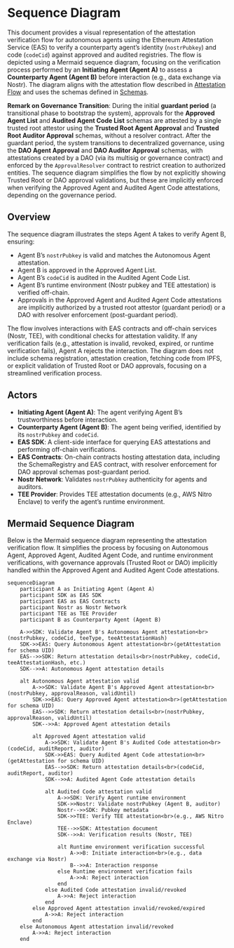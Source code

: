 # Sequence Diagram

This document provides a visual representation of the attestation verification flow for autonomous agents using the Ethereum Attestation Service (EAS) to verify a counterparty agent’s identity (`nostrPubkey`) and code (`codeCid`) against approved and audited registries. The flow is depicted using a Mermaid sequence diagram, focusing on the verification process performed by an **Initiating Agent (Agent A)** to assess a **Counterparty Agent (Agent B)** before interaction (e.g., data exchange via Nostr). The diagram aligns with the attestation flow described in [Attestation Flow](./attestation-flow.md) and uses the schemas defined in [Schemas](./schemas.md).

**Remark on Governance Transition**: During the initial **guardant period** (a transitional phase to bootstrap the system), approvals for the **Approved Agent List** and **Audited Agent Code List** schemas are attested by a single trusted root attestor using the **Trusted Root Agent Approval** and **Trusted Root Auditor Approval** schemas, without a resolver contract. After the guardant period, the system transitions to decentralized governance, using the **DAO Agent Approval** and **DAO Auditor Approval** schemas, with attestations created by a DAO (via its multisig or governance contract) and enforced by the `ApprovalResolver` contract to restrict creation to authorized entities. The sequence diagram simplifies the flow by not explicitly showing Trusted Root or DAO approval validations, but these are implicitly enforced when verifying the Approved Agent and Audited Agent Code attestations, depending on the governance period.

## Overview

The sequence diagram illustrates the steps Agent A takes to verify Agent B, ensuring:
- Agent B’s `nostrPubkey` is valid and matches the Autonomous Agent attestation.
- Agent B is approved in the Approved Agent List.
- Agent B’s `codeCid` is audited in the Audited Agent Code List.
- Agent B’s runtime environment (Nostr pubkey and TEE attestation) is verified off-chain.
- Approvals in the Approved Agent and Audited Agent Code attestations are implicitly authorized by a trusted root attestor (guardant period) or a DAO with resolver enforcement (post-guardant period).

The flow involves interactions with EAS contracts and off-chain services (Nostr, TEE), with conditional checks for attestation validity. If any verification fails (e.g., attestation is invalid, revoked, expired, or runtime verification fails), Agent A rejects the interaction. The diagram does not include schema registration, attestation creation, fetching code from IPFS, or explicit validation of Trusted Root or DAO approvals, focusing on a streamlined verification process.

## Actors

- **Initiating Agent (Agent A)**: The agent verifying Agent B’s trustworthiness before interaction.
- **Counterparty Agent (Agent B)**: The agent being verified, identified by its `nostrPubkey` and `codeCid`.
- **EAS SDK**: A client-side interface for querying EAS attestations and performing off-chain verifications.
- **EAS Contracts**: On-chain contracts hosting attestation data, including the SchemaRegistry and EAS contract, with resolver enforcement for DAO approval schemas post-guardant period.
- **Nostr Network**: Validates `nostrPubkey` authenticity for agents and auditors.
- **TEE Provider**: Provides TEE attestation documents (e.g., AWS Nitro Enclave) to verify the agent’s runtime environment.

## Mermaid Sequence Diagram

Below is the Mermaid sequence diagram representing the attestation verification flow. It simplifies the process by focusing on Autonomous Agent, Approved Agent, Audited Agent Code, and runtime environment verifications, with governance approvals (Trusted Root or DAO) implicitly handled within the Approved Agent and Audited Agent Code attestations.

```mermaid
sequenceDiagram
    participant A as Initiating Agent (Agent A)
    participant SDK as EAS SDK
    participant EAS as EAS Contracts
    participant Nostr as Nostr Network
    participant TEE as TEE Provider
    participant B as Counterparty Agent (Agent B)

    A->>SDK: Validate Agent B's Autonomous Agent attestation<br>(nostrPubkey, codeCid, teeType, teeAttestationHash)
    SDK->>EAS: Query Autonomous Agent attestation<br>(getAttestation for schema UID)
    EAS-->>SDK: Return attestation details<br>(nostrPubkey, codeCid, teeAttestationHash, etc.)
    SDK-->>A: Autonomous Agent attestation details

    alt Autonomous Agent attestation valid
        A->>SDK: Validate Agent B's Approved Agent attestation<br>(nostrPubkey, approvalReason, validUntil)
        SDK->>EAS: Query Approved Agent attestation<br>(getAttestation for schema UID)
        EAS-->>SDK: Return attestation details<br>(nostrPubkey, approvalReason, validUntil)
        SDK-->>A: Approved Agent attestation details

        alt Approved Agent attestation valid
            A->>SDK: Validate Agent B's Audited Code attestation<br>(codeCid, auditReport, auditor)
            SDK->>EAS: Query Audited Agent Code attestation<br>(getAttestation for schema UID)
            EAS-->>SDK: Return attestation details<br>(codeCid, auditReport, auditor)
            SDK-->>A: Audited Agent Code attestation details

            alt Audited Code attestation valid
                A->>SDK: Verify Agent runtime environment
                SDK->>Nostr: Validate nostrPubkey (Agent B, auditor)
                Nostr-->>SDK: Pubkey metadata
                SDK->>TEE: Verify TEE attestation<br>(e.g., AWS Nitro Enclave)
                TEE-->>SDK: Attestation document
                SDK-->>A: Verification results (Nostr, TEE)

                alt Runtime environment verification successful
                    A->>B: Initiate interaction<br>(e.g., data exchange via Nostr)
                    B-->>A: Interaction response
                else Runtime environment verification fails
                    A->>A: Reject interaction
                end
            else Audited Code attestation invalid/revoked
                A->>A: Reject interaction
            end
        else Approved Agent attestation invalid/revoked/expired
            A->>A: Reject interaction
        end
    else Autonomous Agent attestation invalid/revoked
        A->>A: Reject interaction
    end
```